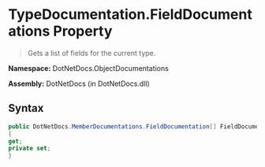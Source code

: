 # TypeDocumentation.FieldDocumentations Property
> Gets a list of fields for the current type.

**Namespace:** DotNetDocs.ObjectDocumentations

**Assembly:** DotNetDocs (in DotNetDocs.dll)
## Syntax
```csharp
public DotNetDocs.MemberDocumentations.FieldDocumentation[] FieldDocumentations
{
get;
private set;
}
```
